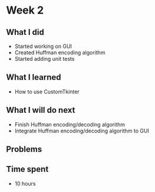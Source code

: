 # Week 2

## What I did

- Started working on GUI
- Created Huffman encoding algorithm
- Started adding unit tests

## What I learned

- How to use CustomTkinter

## What I will do next

- Finish Huffman encoding/decoding algorithm
- Integrate Huffman encoding/decoding algorithm to GUI

## Problems

## Time spent

- 10 hours
